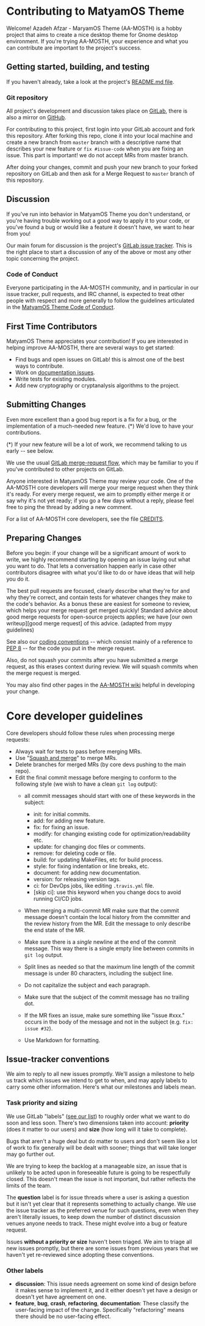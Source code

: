 # Contributing to MatyamOS Theme

Welcome! Azadeh Afzar - MaryamOS Theme (AA-MOSTH) is a hobby project that
aims to create a nice desktop theme for Gnome desktop environment.
If you're trying AA-MOSTH, your experience and what you can contribute are important to
the project's success.

## Getting started, building, and testing

If you haven't already, take a look at the project's [README.md file](README.md).

### Git repository

All project's development and discussion takes place on  [GitLab][gitlab repo],
there is also a mirror on [GitHub][github repo].

For contributing to this project, first login into your GitLab account and fork this
repository. After forking this repo, clone it into your local machine and create a 
new branch from `master` branch with a descriptive name that describes your new feature
or `fix #issue-code` when you are fixing an issue. This part is important!
we do not accept MRs from master branch.

After doing your changes, commit and push your new branch to your forked repository on
GitLab and then ask for a Merge Request to `master` branch of this repository.

[gitlab repo]: https://gitlab.com/Azadeh-Afzar/Open-Desktop/MaryamOS
[github repo]: https://github.com/azadeh-afzar/MaryamOS

## Discussion

If you've run into behavior in MatyamOS Theme you don't understand,
or you're having trouble working out a good way to apply it to your code, or
you've found a bug or would like a feature it doesn't have, we want to hear from you!

Our main forum for discussion is the project's [GitLab issue tracker][gitlab issue].
This is the right place to start a discussion of any of the above or most any other
topic concerning the project.

### Code of Conduct

Everyone participating in the AA-MOSTH community, and in particular
in our issue tracker, pull requests, and IRC channel, is expected to treat
other people with respect and more generally to follow the guidelines
articulated in the [MatyamOS Theme Code of Conduct](CODE_OF_CONDUCT.md).

[gitlab issue]: https://gitlab.com/Azadeh-Afzar/Open-Desktop/MaryamOS/issues

## First Time Contributors

MatyamOS Theme appreciates your contribution! If you are interested in 
helping improve AA-MOSTH, there are several ways to get started:

* Find bugs and open issues on GitLab! this is almost one of the best ways to contribute.
* Work on [documentation issues][project documentation].
* Write tests for existing modules.
* Add new cryptography or cryptanalysis algorithms to the project.

[project documentation]: https://gitlab.com/Azadeh-Afzar/Open-Desktop/MaryamOS/labels/documentation

## Submitting Changes

Even more excellent than a good bug report is a fix for a bug, or the
implementation of a much-needed new feature. (*)  We'd love to have
your contributions.

(*) If your new feature will be a lot of work, we recommend talking to
    us early -- see below.

We use the usual [GitLab merge-request flow][gitlab flow],
which may be familiar to you if you've contributed to other projects on GitLab.

Anyone interested in MatyamOS Theme may review your code. 
One of the AA-MOSTH core developers will merge your 
merge request when they think it's ready.
For every merge request, we aim to promptly either merge it or say why
it's not yet ready; if you go a few days without a reply, please feel
free to ping the thread by adding a new comment.

For a list of AA-MOSTH core developers, see the file [CREDITS](CREDITS).

[gitlab flow]: https://docs.gitlab.com/ee/user/project/merge_requests

## Preparing Changes

Before you begin: if your change will be a significant amount of work
to write, we highly recommend starting by opening an issue laying out
what you want to do.  That lets a conversation happen early in case
other contributors disagree with what you'd like to do or have ideas
that will help you do it.

The best pull requests are focused, clearly describe what they're for
and why they're correct, and contain tests for whatever changes they
make to the code's behavior.  As a bonus these are easiest for someone
to review, which helps your merge request get merged quickly!  Standard
advice about good merge requests for open-source projects applies; we
have [our own writeup][good merge request]
of this advice. (adapted from mypy guidelines)

See also our [coding conventions][code conventions] -- which consist mainly of a 
reference to [PEP 8](https://www.python.org/dev/peps/pep-0008/) -- for the code you
put in the merge request.

Also, do not squash your commits after you have submitted a merge request, as this
erases context during review. We will squash commits when the merge request is merged.

You may also find other pages in the [AA-MOSTH wiki][wiki]
helpful in developing your change.

[goode merge request]: https://gitlab.com/Azadeh-Afzar/Open-Desktop/MaryamOS/wikis/Good-Merge-Request
[code conventions]: https://gitlab.com/Azadeh-Afzar/Open-Desktop/MaryamOS/wikis/Code-Conventions
[wiki]: https://gitlab.com/Azadeh-Afzar/Open-Desktop/MaryamOS/wikis

# Core developer guidelines

Core developers should follow these rules when processing merge requests:

* Always wait for tests to pass before merging MRs.
* Use "[Squash and merge](https://gitlab.com/blog/2141-squash-your-commits)"
  to merge MRs.
* Delete branches for merged MRs (by core devs pushing to the main repo).
* Edit the final commit message before merging to conform to the following
  style (we wish to have a clean `git log` output):
  * all commit messages should start with one of these keywords in the subject:
    - init: for initial commits.
    - add: for adding new feature.
    - fix: for fixing an issue.
    - modify: for changing existing code for optimization/readability etc.
    - update: for changing doc files or comments.
    - remove: for deleting code or file.
    - build: for updating MakeFiles, etc for build process.
    - style: for fixing indentation or line breaks, etc.
    - document: for adding new documentation.
    - version: for releasing version tags.
    - ci: for DevOps jobs, like editing `.travis.yml` file.
    - [skip ci]: use this keyword when you change docs to avoid running CI/CD jobs.
  
  * When merging a multi-commit MR make sure that the commit message doesn't
    contain the local history from the committer and the review history from
    the MR. Edit the message to only describe the end state of the MR.
  * Make sure there is a *single* newline at the end of the commit message.
    This way there is a single empty line between commits in `git log`
    output.
  * Split lines as needed so that the maximum line length of the commit
    message is under 80 characters, including the subject line.
  * Do not capitalize the subject and each paragraph.
  * Make sure that the subject of the commit message has no trailing dot.
  * If the MR fixes an issue, make sure something like "issue #xxx." occurs
    in the body of the message and not in the subject (e.g. `fix: issue #32`).
  * Use Markdown for formatting.


## Issue-tracker conventions

We aim to reply to all new issues promptly.  We'll assign a milestone
to help us track which issues we intend to get to when, and may apply
labels to carry some other information.  Here's what our milestones
and labels mean.

### Task priority and sizing

We use GitLab "labels" ([see our list][labels])
to roughly order what we want to do soon and less soon.  There's two dimensions
taken into account: **priority** (does it matter to our users) and **size** (how
long will it take to complete).

Bugs that aren't a huge deal but do matter to users and don't seem
like a lot of work to fix generally will be dealt with sooner; things
that will take longer may go further out.

We are trying to keep the backlog at a manageable size, an issue that is
unlikely to be acted upon in foreseeable future is going to be
respectfully closed.  This doesn't mean the issue is not important, but
rather reflects the limits of the team.

The **question** label is for issue threads where a user is asking a
question but it isn't yet clear that it represents something to actually
change.  We use the issue tracker as the preferred venue for such
questions, even when they aren't literally issues, to keep down the
number of distinct discussion venues anyone needs to track.  These might
evolve into a bug or feature request.

Issues **without a priority or size** haven't been triaged.  We aim to
triage all new issues promptly, but there are some issues from previous
years that we haven't yet re-reviewed since adopting these conventions.

### Other labels

* **discussion**: This issue needs agreement on some kind of
  design before it makes sense to implement it, and it either doesn't
  yet have a design or doesn't yet have agreement on one.
* **feature**, **bug**, **crash**, **refactoring**, **documentation**:
  These classify the user-facing impact of the change.  Specifically
  "refactoring" means there should be no user-facing effect.
  
[labels]: https://gitlab.com/Azadeh-Afzar/Open-Desktop/MaryamOS/labels
